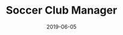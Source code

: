 ---
layout: site
title: "Soccer Club Manager"
date: 2019-06-05
categories: [game]
version: 1.1.1
major: 1
minor: 1
patch: 1
slug: soccer-club-manager
link: https://soccerclubmanager.com/
submitter: VincentVogl
permalink: /sites/:slug
---